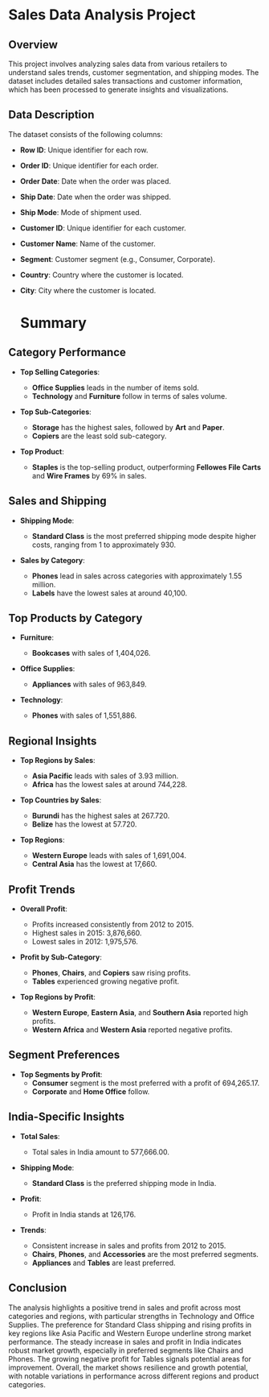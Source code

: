 # Sales Data Analysis Project

## Overview

This project involves analyzing sales data from various retailers to understand sales trends, customer segmentation, and shipping modes. The dataset includes detailed sales transactions and customer information, which has been processed to generate insights and visualizations.

## Data Description

The dataset consists of the following columns:

- **Row ID**: Unique identifier for each row.
- **Order ID**: Unique identifier for each order.
- **Order Date**: Date when the order was placed.
- **Ship Date**: Date when the order was shipped.
- **Ship Mode**: Mode of shipment used.
- **Customer ID**: Unique identifier for each customer.
- **Customer Name**: Name of the customer.
- **Segment**: Customer segment (e.g., Consumer, Corporate).
- **Country**: Country where the customer is located.
- **City**: City where the customer is located.

  # Summary

## Category Performance

- **Top Selling Categories**:
  - **Office Supplies** leads in the number of items sold.
  - **Technology** and **Furniture** follow in terms of sales volume.

- **Top Sub-Categories**:
  - **Storage** has the highest sales, followed by **Art** and **Paper**.
  - **Copiers** are the least sold sub-category.

- **Top Product**:
  - **Staples** is the top-selling product, outperforming **Fellowes File Carts** and **Wire Frames** by 69% in sales.

## Sales and Shipping

- **Shipping Mode**:
  - **Standard Class** is the most preferred shipping mode despite higher costs, ranging from 1 to approximately 930.

- **Sales by Category**:
  - **Phones** lead in sales across categories with approximately 1.55 million.
  - **Labels** have the lowest sales at around 40,100.

## Top Products by Category

- **Furniture**: 
  - **Bookcases** with sales of 1,404,026.

- **Office Supplies**: 
  - **Appliances** with sales of 963,849.

- **Technology**: 
  - **Phones** with sales of 1,551,886.

## Regional Insights

- **Top Regions by Sales**:
  - **Asia Pacific** leads with sales of 3.93 million.
  - **Africa** has the lowest sales at around 744,228.

- **Top Countries by Sales**:
  - **Burundi** has the highest sales at 267.720.
  - **Belize** has the lowest at 57.720.

- **Top Regions**:
  - **Western Europe** leads with sales of 1,691,004.
  - **Central Asia** has the lowest at 17,660.

## Profit Trends

- **Overall Profit**:
  - Profits increased consistently from 2012 to 2015.
  - Highest sales in 2015: 3,876,660.
  - Lowest sales in 2012: 1,975,576.

- **Profit by Sub-Category**:
  - **Phones**, **Chairs**, and **Copiers** saw rising profits.
  - **Tables** experienced growing negative profit.

- **Top Regions by Profit**:
  - **Western Europe**, **Eastern Asia**, and **Southern Asia** reported high profits.
  - **Western Africa** and **Western Asia** reported negative profits.

## Segment Preferences

- **Top Segments by Profit**:
  - **Consumer** segment is the most preferred with a profit of 694,265.17.
  - **Corporate** and **Home Office** follow.

## India-Specific Insights

- **Total Sales**:
  - Total sales in India amount to 577,666.00.

- **Shipping Mode**:
  - **Standard Class** is the preferred shipping mode in India.

- **Profit**:
  - Profit in India stands at 126,176.

- **Trends**:
  - Consistent increase in sales and profits from 2012 to 2015.
  - **Chairs**, **Phones**, and **Accessories** are the most preferred segments.
  - **Appliances** and **Tables** are least preferred.

## Conclusion

The analysis highlights a positive trend in sales and profit across most categories and regions, with particular strengths in Technology and Office Supplies. The preference for Standard Class shipping and rising profits in key regions like Asia Pacific and Western Europe underline strong market performance. The steady increase in sales and profit in India indicates robust market growth, especially in preferred segments like Chairs and Phones. The growing negative profit for Tables signals potential areas for improvement. Overall, the market shows resilience and growth potential, with notable variations in performance across different regions and product categories.


